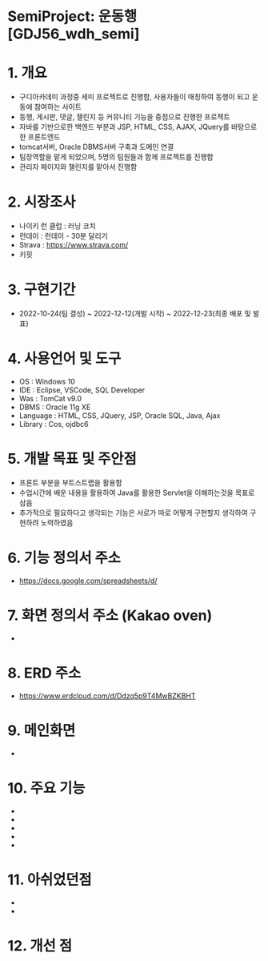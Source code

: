# SemiProject: 운동행[GDJ56_wdh_semi]

# 1. 개요

- 구디아카데미 과정중 세미 프로젝트로 진행함, 사용자들이 매칭하여 동행이 되고 운동에 참여하는 사이트
- 동행, 게시판, 댓글, 챌린지 등 커뮤니티 기능을 중점으로 진행한 프로젝트
- 자바를 기반으로한 백엔드 부분과 JSP, HTML, CSS, AJAX, JQuery를 바탕으로한 프론트엔드
- tomcat서버, Oracle DBMS서버 구축과 도메인 연결
- 팀장역할을 맡게 되었으며, 5명의 팀원들과 함께 프로젝트를 진행함
- 관리자 페이지와 챌린지를 맡아서 진행함

# 2. 시장조사
- 나이키 런 클럽 : 러닝 코치
- 런데이 : 런데이 - 30분 달리기
- Strava : https://www.strava.com/
- 키핏 
 
# 3.  구현기간
- 2022-10-24(팀 결성) ~ 2022-12-12(개발 시작) ~ 2022-12-23(최종 배포 및 발표)

# 4. 사용언어 및 도구
- OS : Windows 10
- IDE : Eclipse, VSCode, SQL Developer
- Was : TomCat v9.0
- DBMS : Oracle 11g XE
- Language : HTML, CSS, JQuery, JSP, Oracle SQL, Java, Ajax
- Library : Cos, ojdbc6

# 5. 개발 목표 및 주안점

- 프론트 부분을 부트스트랩을 활용함
- 수업시간에 배운 내용을 활용하여 Java를 활용한 Servlet을 이해하는것을 목표로 삼음
- 추가적으로 필요하다고 생각되는 기능은 서로가 따로 어떻게 구현할지 생각하여 구현하려 노력하였음

# 6. 기능 정의서 주소
- https://docs.google.com/spreadsheets/d/

# 7. 화면 정의서 주소 (Kakao oven)
- 

# 8. ERD 주소
- https://www.erdcloud.com/d/Ddzq5p9T4MwBZKBHT

# 9. 메인화면
- 

# 10. 주요 기능
-
-
-
-
-

# 11. 아쉬었던점
- 
- 
# 12. 개선 점

